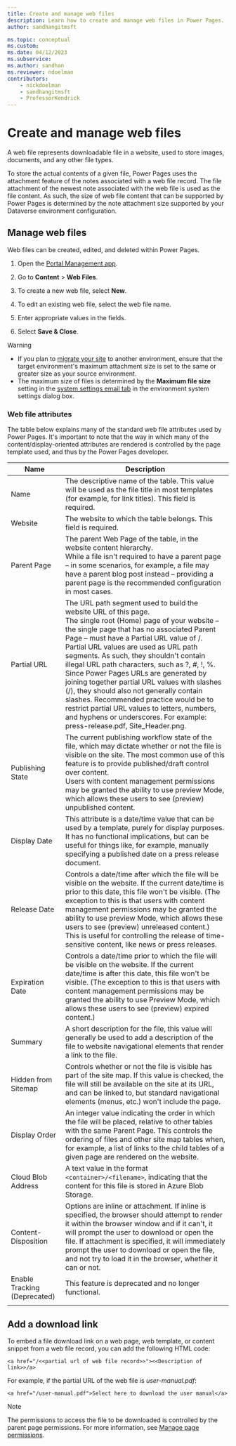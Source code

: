 ```yaml
---
title: Create and manage web files
description: Learn how to create and manage web files in Power Pages.
author: sandhangitmsft

ms.topic: conceptual
ms.custom: 
ms.date: 04/12/2023
ms.subservice: 
ms.author: sandhan
ms.reviewer: ndoelman
contributors:
    - nickdoelman
    - sandhangitmsft
    - ProfessorKendrick
---
```


# Create and manage web files

A web file represents downloadable file in a website, used to store images, documents, and any other file types.

To store the actual contents of a given file, Power Pages uses the attachment feature of the notes associated with a web file record. The file attachment of the newest note associated with the web file is used as the file content. As such, the size of web file content that can be supported by Power Pages is determined by the note attachment size supported by your Dataverse environment configuration.

## Manage web files

Web files can be created, edited, and deleted within Power Pages.

1. Open the [Portal Management app](./portal-management-app.md).

1. Go to **Content** > **Web Files**.

1. To create a new web file, select **New**.

1. To edit an existing web file, select the web file name.

1. Enter appropriate values in the fields.

1. Select **Save & Close**.

> [!WARNING]
> - If you plan to [migrate your site](../admin/migrate-portal-configuration.md) to another environment, ensure that the target environment's maximum attachment size is set to the same or greater size as your source environment. 
>- The maximum size of files is determined by the **Maximum file size** setting in the [system settings email tab](/power-platform/admin/system-settings-dialog-box-email-tab) in the environment system settings dialog box.

### Web file attributes

The table below explains many of the standard web file attributes used by Power Pages. It's important to note that the way in which many of the content/display-oriented attributes are rendered is controlled by the page template used, and thus by the Power Pages developer.

| Name                | Description               |
|---------------------|-----------------------|
|Name |The descriptive name of the table. This value will be used as the file title in most templates (for example, for link titles). This field is required.   |
|Website   |The website to which the table belongs. This field is required.   |
|Parent Page   |The parent Web Page of the table, in the website content hierarchy. <br>While a file isn't required to have a parent page – in some scenarios, for example, a file may have a parent blog post instead – providing a parent page is the recommended configuration in most cases.  |
|Partial URL   |The URL path segment used to build the website URL of this page. <br>The single root (Home) page of your website – the single page that has no associated Parent Page – must have a Partial URL value of /.<br>Partial URL values are used as URL path segments. As such, they shouldn't contain illegal URL path characters, such as ?, #, !, %. Since Power Pages URLs are generated by joining together partial URL values with slashes (/), they should also not generally contain slashes. Recommended practice would be to restrict partial URL values to letters, numbers, and hyphens or underscores. For example: press-release.pdf, Site_Header.png.  |
|Publishing State   |The current publishing workflow state of the file, which may dictate whether or not the file is visible on the site. The most common use of this feature is to provide published/draft control over content.<br>Users with content management permissions may be granted the ability to use preview Mode, which allows these users to see (preview) unpublished content.   |
| Display Date        | This attribute is a date/time value that can be used by a template, purely for display purposes. It has no functional implications, but can be useful for things like, for example, manually specifying a published date on a press release document.    |
| Release Date        | Controls a date/time after which the file will be visible on the website. If the current date/time is prior to this date, this file won't be visible. (The exception to this is that users with content management permissions may be granted the ability to use preview Mode, which allows these users to see (preview) unreleased content.) This is useful for controlling the release of time-sensitive content, like news or press releases. |
| Expiration Date     | Controls a date/time prior to which the file will be visible on the website. If the current date/time is after this date, this file won't be visible. (The exception to this is that users with content management permissions may be granted the ability to use Preview Mode, which allows these users to see (preview) expired content.)                |
| Summary             | A short description for the file, this value will generally be used to add a description of the file to website navigational elements that render a link to the file.      |
| Hidden from Sitemap | Controls whether or not the file is visible has part of the site map. If this value is checked, the file will still be available on the site at its URL, and can be linked to, but standard navigational elements (menus, etc.) won't include the page.      |
| Display Order       | An integer value indicating the order in which the file will be placed, relative to other tables with the same Parent Page. This controls the ordering of files and other site map tables when, for example, a list of links to the child tables of a given page are rendered on the website.      |
| Cloud Blob Address  | A text value in the format `<container>/<filename>`, indicating that the content for this file is stored in Azure Blob Storage.        |
| Content-Disposition | Options are inline or attachment. If inline is specified, the browser should attempt to render it within the browser window and if it can't, it will prompt the user to download or open the file. If attachment is specified, it will immediately prompt the user to download or open the file, and not try to load it in the browser, whether it can or not.                                                                                        |
| Enable Tracking (Deprecated)     | This feature is deprecated and no longer functional. |
|||

## Add a download link

To embed a file download link on a web page, web template, or content snippet from a web file record, you can add the following HTML code:

`<a href="/<<partial url of web file record>>"><<Description of link>>/a>`

For example, if the partial URL of the web file is *user-manual.pdf*:

`<a href="/user-manual.pdf">Select here to download the user manual</a>`

> [!NOTE]
> The permissions to access the file to be downloaded is controlled by the parent page permissions. For more information, see [Manage page permissions](../security/page-security.md#apply-these-permissions-to-all-files-inherited-by-this-page).
